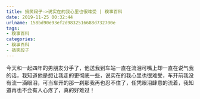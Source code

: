 ```yaml
---
title: 搞笑段子->说实在的我心里也很难受 | 糗事百科
date: 2019-11-25 00:32:44
urlname: 158bd90e93ef2d9832516688d732700e
tags: 
- 糗事百科
categories:
- 糗事百科
- 搞笑段子
---
```

今天和一起四年的男朋友分手了，他送我到车站一直在流泪可嘴上却一直在说气我的话，我知道他是想让我走的更彻底一些，说实在的我心里也很难受，车开前我没有流一滴眼泪，可当车开的那一刹那我再也忍不住了，任凭眼泪肆意的流着，我知道再也不会有人心疼了，真的好难过！


